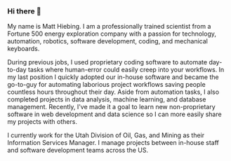 ### Hi there 👋
My name is Matt Hiebing.  I am a professionally trained scientist from a Fortune 500 energy exploration company with a passion for technology, automation, robotics, software development, coding, and mechanical keyboards.

During previous jobs, I used proprietary coding software to automate day-to-day tasks where human-error could easily creep into your workflows.  In my last position I quickly adopted our in-house software and became the go-to-guy for automating laborious project workflows saving people countless hours throughout their day.  Aside from automation tasks, I also completed projects in data analysis, machine learning, and database management.  Recently, I've made it a goal to learn new non-proprietary software in web development and data science so I can more easily share my projects with others.

I currently work for the Utah Division of Oil, Gas, and Mining as their Information Services Manager.  I manage projects between in-house staff and software development teams across the US.
